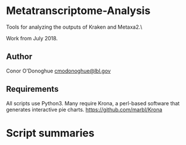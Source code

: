 # Metatranscriptome-Analysis
Tools for analyzing the outputs of Kraken and Metaxa2.\

Work from July 2018.

## Author
Conor O'Donoghue cmodonoghue@lbl.gov

## Requirements
All scripts use Python3.
Many require Krona, a perl-based software that generates interactive pie charts.
https://github.com/marbl/Krona

# Script summaries

## 

